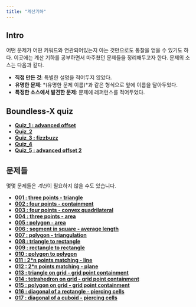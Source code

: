 ```yaml
---
title: "계산기하"
---
```


Intro
--
어떤 문제가 어떤 키워드와 연관되어있는지 아는 것만으로도 통찰을 얻을 수 있기도 하다. 이곳에는 계산 기하를 공부하면서 마주쳤던 문제들을 정리해두고자 한다. 문제의 소스는 다음과 같다.  

* __직접 만든 것__: 특별한 설명을 적어두지 않았다.
* __유명한 문제__: *(유명한 문제 이름)*과 같은 형식으로 앞에 이름을 달아두었다.
* __특정한 소스에서 발견한 문제__: 문제에 레퍼런스를 적어두었다.

Boundless-X quiz
--
<div class="grid cards" markdown>

-   [__Quiz_1 : advanced offset__](./boundlessx-quiz/1.md)
-   [__Quiz_2__](./boundlessx-quiz/2.md)
-   [__Quiz_3 : fizzbuzz__](./boundlessx-quiz/3.md)
-   [__Quiz_4__](./boundlessx-quiz/4.md)
-   [__Quiz_5 : advanced offset 2__](./boundlessx-quiz/5.md)

</div>

문제들
--

몇몇 문제들은 *계산*이 필요하지 않을 수도 있습니다.
<div class="grid cards" markdown>

-   [__001 : three points - triangle__](./problems/001.md)
-   [__002 : four points - containment__](./problems/002.md)
-   [__003 : four points - convex quadrilateral__](./problems/003.md)
-   [__004 : three points - area__](./problems/004.md)
-   [__005 : polygon - area__](./problems/005.md)
-   [__006 : segment in square - average length__](./problems/006.md)
-   [__007 : polygon - triangulation__](./problems/007.md)
-   [__008 : triangle to rectangle__](./problems/008.md)
-   [__009 : rectangle to rectangle__](./problems/009.md)
-   [__010 : polygon to polygon__](./problems/010.md)
-   [__011 : 2*n points matching - line__](./problems/011.md)
-   [__012 : 2*n points matching - plane__](./problems/012.md)
-   [__013 : triangle on grid - grid point containment__](./problems/013.md)
-   [__014 : tetrahedron on grid - grid point containment__](./problems/014.md)
-   [__015 : polygon on grid - grid point containment__](./problems/015.md)
-   [__016 : diagonal of a rectangle - piercing cells__](./problems/016.md)
-   [__017 : diagonal of a cuboid - piercing cells__](./problems/017.md)

</div>